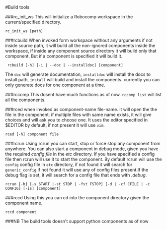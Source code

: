 #Build tools

###rc_init_ws
This will initialize a Robocomp workspace in the current/specified directory.
    
    rc_init_ws [path]

###rcbuild
When invoked form workspace without any arguments if not inside source path, it will build all the non-ignored components inside the workspace,  if inside any component source directory it will build only that component. But if a component is specified it will build it.
    
     rcbuild [-h] [-i | --doc | --installdoc] [component]

The `doc` will generate documentation, `installdoc` will install the docs to install path, `install` will build and install the components. currently you can only generate docs for one component at a time.


###rccomp
This dosent have much functions as of now. `rccomp list` will list all the components.


###rced
when invoked as component-name file-name. it will open the the file in the component. if multiple files with same name exists, it will give choices and will ask you to choose one. It uses the editor specified in $EDITOR by default, if not present it will use `vim`.

    rced [-h] component file


###rcrun
Using rcrun you can start, stop or force stop any component from anywhere. You can also start a component in debug mode, given you have the required *config file* in the *etc* directory. If you have specified a config file then rcrun will use it to start the component. By default rcrun will use the `config` config file in `etc` directory, if not found it will search for `generic_config` if not found it will use any of config files present.If the debug flag is set, it will search for a config file that ends with *.debug*.

    rcrun [-h] [-s START |-st STOP | -fst FSTOP] [-d | -cf CFILE | -c CONFIG] [-is] [component]


###rccd
Using this you can cd into the component directory given the component name.

    rccd component

###NB
The build tools doesn't support python components as of now